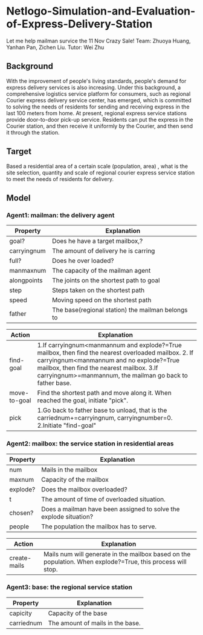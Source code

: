 # Netlogo-Simulation-and-Evaluation-of-Express-Delivery-Station
Let me help mailman survice the 11 Nov Crazy Sale!
Team: Zhuoya Huang, Yanhan Pan, Zichen Liu. Tutor: Wei Zhu

## Background
With the improvement of people's living standards, people's demand for express delivery services is also increasing. Under this background, a comprehensive logistics service platform for consumers, such as regional Courier express delivery service center, has emerged, which is committed to solving the needs of residents for sending and receiving express in the last 100 meters from home. At present, regional express service stations provide door-to-door pick-up service. Residents can put the express in the Courier station, and then receive it uniformly by the Courier, and then send it through the station.

## Target
Based a residential area of a certain scale (population, area) , what is the site selection, quantity and scale of regional courier express service station to meet the needs of residents for delivery.

## Model
### Agent1: mailman: the delivery agent
Property|Explanation
-|-
goal?|Does he have a target mailbox,?
carryingnum | The amount of delivery he is carring
full? | Does he over loaded?
manmaxnum | The capacity of the mailman agent
alongpoints|The joints on the shortest path to goal 
step|Steps taken on the shortest path
speed|Moving speed on the shortest path 
father|The base(regional station) the mailman belongs to

Action|Explanation
-|-
find-goal|1.If carryingnum<manmannum and explode?=True mailbox, then find the nearest overloaded mailbox. 2. If carryingnum<manmannum and no explode?=True mailbox, then find the nearest mailbox. 3.If carryingnum>=manmannum, the mailman go back to father base.
move-to-goal|Find the shortest path and move along it. When reached the goal, initiate "pick".
pick|1.Go back to father base to unload, that is the carriednum+=carryingnum, carryingnumber=0. 2.Initiate "find-goal"

### Agent2: mailbox: the service station in residential areas
Property|Explanation
-|-
num|Mails in the mailbox
maxnum|Capacity of the mailbox
explode?|Does the mailbox overloaded?
t|The amount of time of overloaded situation.
chosen?|Does a mailman have been assigned to solve the explode situation?
people|The population the mailbox has to serve.
  

Action|Explanation
-|-
create-mails|Mails num will generate in the mailbox based on the population. When explode?=True, this process will stop.



### Agent3: base: the regional service station
Property|Explanation
-|-
capicity|Capacity of the base
carriednum|The amount of mails in the base.






